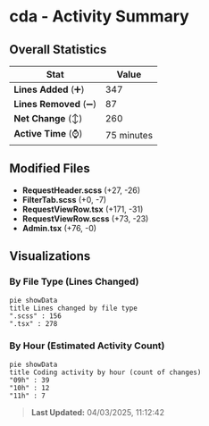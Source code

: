 # cda - Activity Summary 

## Overall Statistics

| Stat                   | Value                                                             |
| ---------------------- | ----------------------------------------------------------------- |
| **Lines Added** (➕)   | 347                                          |
| **Lines Removed** (➖) | 87                                        |
| **Net Change** (↕)    | 260                |
| **Active Time** (⌚)   | 75 minutes |


## Modified Files
- **RequestHeader.scss** (+27, -26)
- **FilterTab.scss** (+0, -7)
- **RequestViewRow.tsx** (+171, -31)
- **RequestViewRow.scss** (+73, -23)
- **Admin.tsx** (+76, -0)

## Visualizations

### By File Type (Lines Changed)

```mermaid
pie showData
title Lines changed by file type
".scss" : 156
".tsx" : 278
```

### By Hour (Estimated Activity Count)

```mermaid
pie showData
title Coding activity by hour (count of changes)
"09h" : 39
"10h" : 12
"11h" : 7
```


> **Last Updated:** 04/03/2025, 11:12:42